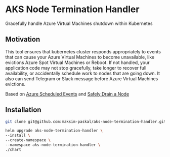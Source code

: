 # AKS Node Termination Handler
Gracefully handle Azure Virtual Machines shutdown within Kubernetes

## Motivation
This tool ensures that kubernetes cluster responds appropriately to events that can cause your Azure Virtual Machines to become unavailable, like evictions Azure Spot Virtual Machines or Reboot. If not handled, your application code may not stop gracefully, take longer to recover full availability, or accidentally schedule work to nodes that are going down. It also can send Telegram or Slack message before Azure Virtual Machines evictions.

Based on [Azure Scheduled Events](https://docs.microsoft.com/en-us/azure/virtual-machines/linux/scheduled-events) and [Safely Drain a Node](https://kubernetes.io/docs/tasks/administer-cluster/safely-drain-node/)

## Installation
```bash
git clone git@github.com:maksim-paskal/aks-node-termination-handler.git

helm upgrade aks-node-termination-handler \
--install \
--create-namespace \
--namespace aks-node-termination-handler \
./chart
```